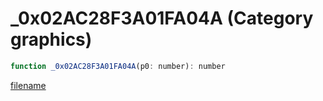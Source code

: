 # _0x02AC28F3A01FA04A (Category graphics)

```js
function _0x02AC28F3A01FA04A(p0: number): number
```

[filename](_0x02AC28F3A01FA04A_m.md ':include')